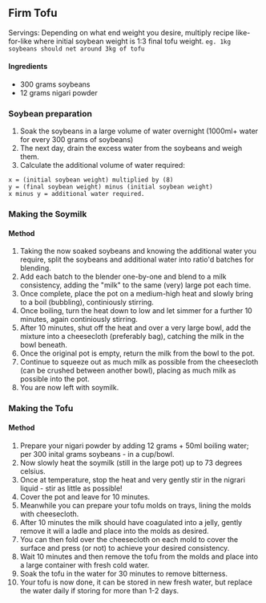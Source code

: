 ## Firm Tofu

Servings:
Depending on what end weight you desire, multiply recipe like-for-like where initial soybean weight is 1:3 final tofu weight.
`eg. 1kg soybeans should net around 3kg of tofu`

#### Ingredients

* 300 grams soybeans
* 12 grams nigari powder

### Soybean preparation

1. Soak the soybeans in a large volume of water overnight (1000ml+ water for every 300 grams of soybeans)
1. The next day, drain the excess water from the soybeans and weigh them.
1. Calculate the additional volume of water required:
```
x = (initial soybean weight) multiplied by (8)
y = (final soybean weight) minus (initial soybean weight)
x minus y = additional water required.
```

### Making the Soymilk

#### Method

1. Taking the now soaked soybeans and knowing the additional water you require, split the soybeans and additional water into ratio'd batches for blending.
1. Add each batch to the blender one-by-one and blend to a milk consistency, adding the "milk" to the same (very) large pot each time.
1. Once complete, place the pot on a medium-high heat and slowly bring to a boil (bubbling), continiously stirring.
1. Once boiling, turn the heat down to low and let simmer for a further 10 minutes, again continiously stirring.
1. After 10 minutes, shut off the heat and over a very large bowl, add the mixture into a cheesecloth (preferably bag), catching the milk in the bowl beneath.
1. Once the original pot is empty, return the milk from the bowl to the pot.
1. Continue to squeeze out as much milk as possible from the cheesecloth (can be crushed between another bowl), placing as much milk as possible into the pot.
1. You are now left with soymilk.

### Making the Tofu

#### Method

1. Prepare your nigari powder by adding 12 grams + 50ml boiling water; per 300 inital grams soybeans - in a cup/bowl.
1. Now slowly heat the soymilk (still in the large pot) up to 73 degrees celsius.
1. Once at temperature, stop the heat and very gently stir in the nigrari liquid - stir as little as possible!
1. Cover the pot and leave for 10 minutes.
1. Meanwhile you can prepare your tofu molds on trays, lining the molds with cheesecloth.
1. After 10 minutes the milk should have coagulated into a jelly, gently remove it will a ladle and place into the molds as desired.
1. You can then fold over the cheesecloth on each mold to cover the surface and press (or not) to achieve your desired consistency.
1. Wait 10 minutes and then remove the tofu from the molds and place into a large container with fresh cold water.
1. Soak the tofu in the water for 30 minutes to remove bitterness.
1. Your tofu is now done, it can be stored in new fresh water, but replace the water daily if storing for more than 1-2 days.
